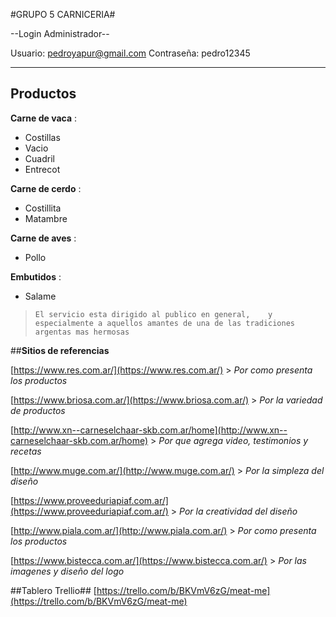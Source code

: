 ﻿#GRUPO 5 CARNICERIA#

--Login Administrador-- 

Usuario: pedroyapur@gmail.com
Contraseña: pedro12345

----------

## Productos  


**Carne de vaca** :

- Costillas
- Vacio
- Cuadril
- Entrecot

**Carne de cerdo** :

- Costillita
- Matambre

**Carne de aves** :

- Pollo

**Embutidos** :
 
- Salame

> `El servicio esta dirigido al publico en general,   
>  y especialmente a aquellos amantes de una de las tradiciones argentas mas hermosas`
> 

##__Sitios de referencias__

[https://www.res.com.ar/](https://www.res.com.ar/) > _Por como presenta los productos_

[https://www.briosa.com.ar/](https://www.briosa.com.ar/) > _Por la variedad de productos_

[http://www.xn--carneselchaar-skb.com.ar/home](http://www.xn--carneselchaar-skb.com.ar/home) > _Por que agrega video, testimonios y recetas_

[http://www.muge.com.ar/](http://www.muge.com.ar/) > _Por la simpleza del diseño_

[https://www.proveeduriapiaf.com.ar/](https://www.proveeduriapiaf.com.ar/) > _Por la creatividad del diseño_

[http://www.piala.com.ar/](http://www.piala.com.ar/) > _Por como presenta los productos_

[https://www.bistecca.com.ar/](https://www.bistecca.com.ar/) > _Por las imagenes y diseño del logo_

##Tablero Trellio##
[https://trello.com/b/BKVmV6zG/meat-me](https://trello.com/b/BKVmV6zG/meat-me)
